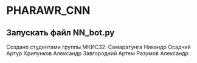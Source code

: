 # PHARAWR_CNN
## Запускать файл NN_bot.py
Создано студентами группы МКИС32:
Самаратунга Никандр
Осадчий Артур
Хрипунков Александр
Завгородний Артем
Разумов Александр
